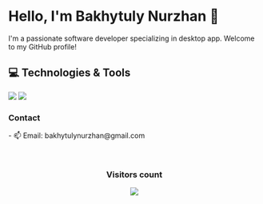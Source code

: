 # Hello, I'm Bakhytuly Nurzhan 👋

I'm a passionate software developer specializing in desktop app. Welcome to my GitHub profile!


## 💻 Technologies & Tools

![](https://img.shields.io/badge/Editor-VSCode-informational?style=flat&logo=visual-studio-code&logoColor=white&color=2bbc8a)
![](https://img.shields.io/badge/Language-Python-informational?style=flat&logo=python&logoColor=white&color=2bbc8a)

### Contact 
<div>
<p> - 📫 Email: bakhytulynurzhan@gmail.com </p>
</div>
<div align="center">
  <br>
    <h3 align="center">Visitors count</h3>
    <p align="center"><img align="center" src="https://count.getloli.com/get/@SameArray?theme=asoul" /></p> 
  <br>
</div>
